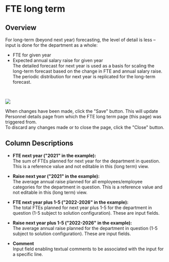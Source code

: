 # FTE long term
## Overview
For long-term (beyond next year) forecasting, the level of detail is less – input is done for the department as a whole:<br/>
- FTE for given year<br/>
- Expected annual salary raise for given year<br/>
The detailed forecast for next year is used as a basis for scaling the long-term forecast based on the change in FTE and annual salary raise. The periodic distribution for next year is replicated for the long-term forecast.<br/>
<br/>

![](https://profitbasedocs.blob.core.windows.net/plannerimages/FTElongterm.JPG)

When changes have been made, click the "Save" button. This will update Personnel details page from which the FTE long term page (this page) was triggered from.<br/>
To discard any changes made or to close the page, click the "Close" button.

## Column Descriptions

- **FTE next year ("2021" in the example):**<br/>
The sum of FTEs planned for next year for the department in question. This is a reference value and not editable in this (long term) view. 

- **Raise next year ("2021" in the example):**<br/>
The average annual raise planned for all employees/employee categories for the department in question. This is a reference value and not editable in this (long term) view.

- **FTE next year plus 1-5 ("2022-2026" in the example):**<br/>
The total FTEs planned for next year plus 1-5 for the department in question (1-5 subject to solution configuration). These are input fields. 

- **Raise next year plus 1-5 ("2022-2026" in the example):**<br/>
The average annual raise planned for the department in question (1-5 subject to solution configuration). These are input fields. 

- **Comment** <br/>
Input field enabling textual comments to be associated with the input for a specific line.

<br/>
